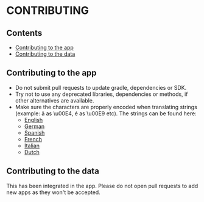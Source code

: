 # CONTRIBUTING


## Contents
- [Contributing to the app](#contributing-to-the-app)
- [Contributing to the data](#contributing-to-the-data)


## Contributing to the app
- Do not submit pull requests to update gradle, dependencies or SDK.
- Try not to use any deprecated libraries, dependencies or methods, if other alternatives are available.
- Make sure the characters are properly encoded when translating strings (example: ä as \u00E4, é as \u00E9 etc).
  The strings can be found here:
    - [English](https://github.com/techlore/Plexus-app/blob/main/app/src/main/res/values/strings.xml)
    - [German](https://github.com/techlore/Plexus-app/blob/main/app/src/main/res/values-de/strings.xml)
    - [Spanish](https://github.com/techlore/Plexus-app/blob/main/app/src/main/res/values-es/strings.xml)
    - [French](https://github.com/techlore/Plexus-app/blob/main/app/src/main/res/values-fr/strings.xml)
    - [Italian](https://github.com/techlore/Plexus-app/blob/main/app/src/main/res/values-it/strings.xml)
    - [Dutch](https://github.com/techlore/Plexus-app/blob/main/app/src/main/res/values-nl/strings.xml)


## Contributing to the data
This has been integrated in the app. Please do not open pull requests to add new apps as they won't be accepted.
